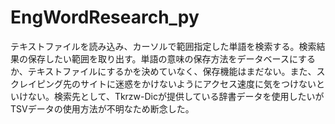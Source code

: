 # EngWordResearch_py
テキストファイルを読み込み、カーソルで範囲指定した単語を検索する。検索結果の保存したい範囲を取り出す。単語の意味の保存方法をデータベースにするか、テキストファイルにするかを決めていなく、保存機能はまだない。また、スクレイピング先のサイトに迷惑をかけないようにアクセス速度に気をつけないといけない。検索先として、Tkrzw-Dicが提供している辞書データを使用したいがTSVデータの使用方法が不明なため断念した。    